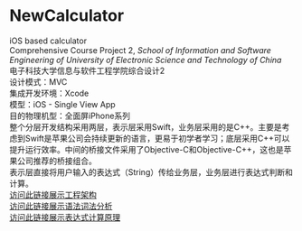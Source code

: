 # NewCalculator
iOS based calculator  
Comprehensive Course Project 2, *School of Information and Software Engineering of University of Electronic Science and Technology of China*   
电子科技大学信息与软件工程学院综合设计2  
设计模式：MVC  
集成开发环境：Xcode  
模型：iOS - Single View App  
目的物理机型：全面屏iPhone系列  
整个分层开发结构采用两层，表示层采用Swift，业务层采用的是C++。主要是考虑到Swift是苹果公司会持续更新的语言，更易于初学者学习；底层采用C++可以提升运行效率。中间的桥接文件采用了Objective-C和Objective-C++，这也是苹果公司推荐的桥接组合。  
表示层直接将用户输入的表达式（String）传给业务层，业务层进行表达式判断和计算。  
[访问此链接展示工程架构](https://www.michaeltan9999.com/2019/04/09/基于iOS的简单计算器开发/#more)   
[访问此链接展示语法词法分析](https://www.shangzg.top/c++/C++-based-calculator-development.html)  
[访问此链接展示表达式计算原理](https://www.ljijcj.top/2019/03/22/calculator/#more)
